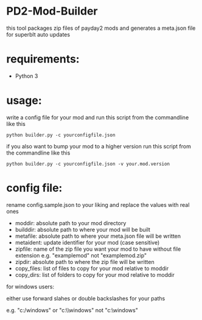 # PD2-Mod-Builder
 
this tool packages zip files of payday2 mods and generates a meta.json file for superblt auto updates

# requirements:
- Python 3

# usage:
write a config file for your mod and run this script from the commandline like this

    python builder.py -c yourconfigfile.json

if you also want to bump your mod to a higher version run this script from the commandline like this

    python builder.py -c yourconfigfile.json -v your.mod.version

# config file:
rename config.sample.json to your liking and replace the values with real ones

- moddir: absolute path to your mod directory
- builddir: absolute path to where your mod will be built
- metafile: absolute path to where your meta.json file will be written
- metaident: update identifier for your mod (case sensitive)
- zipfile: name of the zip file you want your mod to have without file extension e.g. "examplemod" not "examplemod.zip"
- zipdir: absolute path to where the zip file will be written
- copy_files: list of files to copy for your mod relative to moddir
- copy_dirs: list of folders to copy for your mod relative to moddir

for windows users:

either use forward slahes or double backslashes for your paths 

e.g. "c:/windows" or "c:\\\\windows" not "c:\windows"
